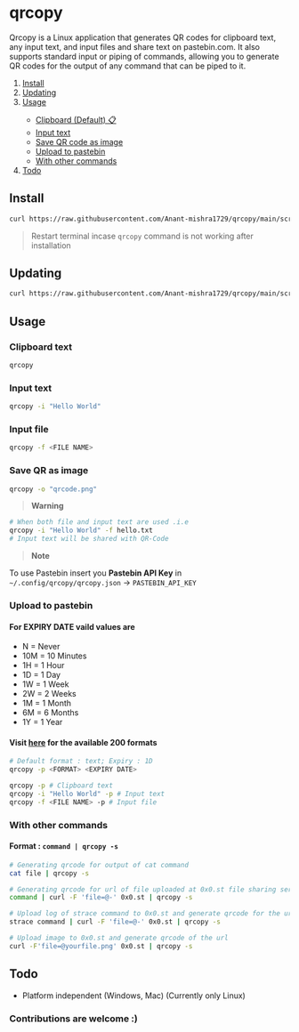 # qrcopy
Qrcopy is a Linux application that generates QR codes for clipboard text, any input text, and input files and share text on pastebin.com.
It also supports standard input or piping of commands, allowing you to generate QR codes for the output of any command that can be piped to it.

<ol>
  <li><a href="#install">Install</a></li>
  <li><a href="#updating">Updating</a></li>
  <li><a href="#usage">Usage</a></li>
  <ul>
    <li><a href="#clipboard-text">Clipboard (Default) 📋</a></li>
    <li><a href="#input-text">Input text</a></li>
    <li><a href="#save-qr-as-image">Save QR code as image</a></li>
    <li><a href="#upload-to-pastebin">Upload to pastebin</a></li>
    <li><a href="#with-other-commands">With other commands</a></li>
  </ul>
  <li><a href="#todo">Todo</a></li>
</ol>




## Install

```bash
curl https://raw.githubusercontent.com/Anant-mishra1729/qrcopy/main/scripts/install.sh | bash
```
> Restart terminal incase ```qrcopy``` command is not working after installation

## Updating
```bash
curl https://raw.githubusercontent.com/Anant-mishra1729/qrcopy/main/scripts/update.sh | bash
```

## Usage

### Clipboard text
```bash
qrcopy
```
### Input text
```bash 
qrcopy -i "Hello World"
```
### Input file
```bash
qrcopy -f <FILE NAME>
```

### Save QR as image
```bash
qrcopy -o "qrcode.png"
```
> **Warning**
```bash
# When both file and input text are used .i.e
qrcopy -i "Hello World" -f hello.txt
# Input text will be shared with QR-Code
```

> **Note**

To use Pastebin insert you **Pastebin API Key** in ```~/.config/qrcopy/qrcopy.json``` -> ```PASTEBIN_API_KEY```

### Upload to pastebin
#### For EXPIRY DATE vaild values are
* N = Never
* 10M = 10 Minutes
* 1H = 1 Hour
* 1D = 1 Day
* 1W = 1 Week
* 2W = 2 Weeks
* 1M = 1 Month
* 6M = 6 Months
* 1Y = 1 Year
#### Visit [here](https://pastebin.com/doc_api#:~:text=down%20the%20page.-,Creating%20A%20New%20Paste%2C%20The%20%27api_paste_format%27%20Parameter%20In%20Detail,-We%20have%20over) for the available 200 formats
```bash
# Default format : text; Expiry : 1D
qrcopy -p <FORMAT> <EXPIRY DATE>

qrcopy -p # Clipboard text
qrcopy -i "Hello World" -p # Input text
qrcopy -f <FILE NAME> -p # Input file
```


### With other commands
#### Format : ```command | qrcopy -s```
```bash
# Generating qrcode for output of cat command
cat file | qrcopy -s 

# Generating qrcode for url of file uploaded at 0x0.st file sharing service
command | curl -F 'file=@-' 0x0.st | qrcopy -s 

# Upload log of strace command to 0x0.st and generate qrcode for the url
strace command | curl -F 'file=@-' 0x0.st | qrcopy -s 

# Upload image to 0x0.st and generate qrcode of the url
curl -F'file=@yourfile.png' 0x0.st | qrcopy -s
```


## Todo
* Platform independent (Windows, Mac) (Currently only Linux)
### Contributions are welcome :)

